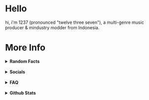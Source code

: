 # Hello

hi, i'm 1237 (pronounced "twelve three seven"), a multi-genre music producer & mindustry modder from Indonesia.

# More Info

<details>
<summary><b>Random Facts</b></summary>
- i'm currently learning java (the programming language, not the spoken language).
- my ~~name~~ internet alias is 1237, but (almost) everybody on the internet calls me 1234.
- most of my music are made in fl studio mobile.
- i like making, ~~buying~~, and releasing albums.
- even though i'm a music producer, i've never made a music-related program.
- i like playing mindustry and making mindustry mods. and i have captured 160 sectors in the (mindustry) campaign. *and i've never captured sector 24.*
- most of my art/sprites/music are weird and very experimental.
- binary0011 isn't my first mindustry mod, *and that mod has a hjson version.*
</details>
<br>
<details>
<summary><b>Socials</b></summary>
1. https://youtube.com/1237yt
2. https://discord.gg/j6FYRPhzFt
3. https://spoti.fi/3PMF0ei
4. https://1237.bandcamp.com/
5. https://instagram.com/12three7/
6. https://soundcloud.app.goo.gl/9Cn8p
7. https://weeklybeats.com/12three7/
8. https://github.com/12three7/
9. https://creator.nightcafe.studio/u/1237
</details>
<br>
<details>
<summary><b>FAQ</b></summary>
**q: what daw(/software) do you use to make music?**

_a: fl studio mobile (latihan resampling, return, 4'41"...), fl studio 20 (industrial activity, nights, virus...), ~~ableton live 11 trial (50 (l), 51, (li), 4'31"...)~~ , famitracker (mengejar ketertinggalan ii, jangan terburu-buru, 46 (xlvi)...), lsdj (w4s1, w5s1, lagu teraneh sedunia...)_

**q: what genre(s) (/style) of music do you produce?**

_a: ambient, chiptune/8-bit, house, acid house, future house, experimental, experimental electronic, improvisation, generative, dark ambient, lofi, lofi hip-hop, hip-hop/trap, future bass, dubstep, deathstep, riddim dubstep, electro, complextro, electro house, edm, trance, psytrance, tech trance, drum and bass, drumstep._

**q: why do you often release albums? / how do you make/produce a lot of music (in a ""short"" time)?**

_a: I don't know._

**q: why is all your album artwork/cover grayscale?**

_a: I like grayscale art (/color)._

**q: what happened to your youtube channel?**

_a: I deleted my old youtube channel (which has 154 subscribers) on March 3, 2021. I created a new youtube channel on February 28, 2021. I deleted my old channel because it was "connected" with the topic channel for 1235._ <br> ***note: I changed the artist name from 1235 to "1237" on December 23, 2020.***

**q: what happened to your old youtube videos/songs?**

_a: I deleted them._

**q: am i allowed to use your music (as a backsound/soundtrack) for my videos/livestreams/games/__?**

_a: as long as you credit me (in the description/credits), yes, you're allowed to use my music._

**q: why is your artist name 1237? / why you change your artist name from 1235 to 1237?**

_a: because there's an artist(/band?) called 1235 that makes music longer than me._

**q: what does the name (number?) "1237" mean?**

_a: that name doesn't have any meaning at all._
</details>
<br>
<details><summary><b>Github Stats</b></summary>

![1237's GitHub Stats](https://github-readme-stats.vercel.app/api?username=12three7&show_icons=true&theme=radical)
<a href="https://github.com"><img align="center" src="https://github-readme-stats.vercel.app/api/top-langs/?username=12three7&layout=compact&theme=radical&hide_border=false" /></a>
[![GitHub Streak](http://github-readme-streak-stats.herokuapp.com?user=12three7&hide_border=false&background=141321&ring=FC428C&fire=E8CA43&dates=A7FCF5&currStreakLabel=FFFFFF&sideNums=A7FCF5&currStreakNum=E8CA43&sideLabels=FFFFFF&stroke=FFFFFF)](#)
[![trophy](https://github-profile-trophy.vercel.app/?username=12three7&theme=radical)](https://github.com/ryo-ma/github-profile-trophy)
</details>
<br>
